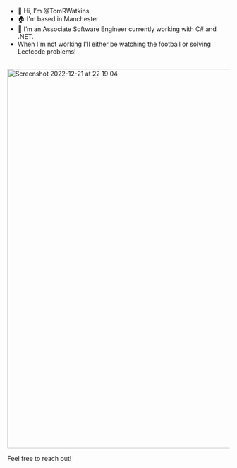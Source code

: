 - 👋 Hi, I’m @TomRWatkins
- :house: I'm based in Manchester.
- 👀 I’m an Associate Software Engineer currently working with C# and .NET.
- When I'm not working I'll either be watching the football or solving Leetcode problems!
<br>
<img width="859" alt="Screenshot 2022-12-21 at 22 19 04" src="https://user-images.githubusercontent.com/47918164/209013327-18a5e06c-4ea0-471a-82ac-438b2a3f6513.png">


Feel free to reach out!


